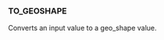 <!--
This is generated by ESQL's AbstractFunctionTestCase. Do no edit it. See ../README.md for how to regenerate it.
-->

### TO_GEOSHAPE
Converts an input value to a geo_shape value.

